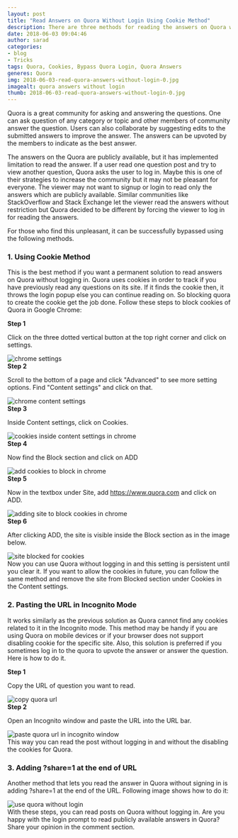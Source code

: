 ```yaml
---
layout: post
title: "Read Answers on Quora Without Login Using Cookie Method"
description: There are three methods for reading the answers on Quora without needing to log in. The best method is to use the cookie method which provides the permanent solution. Let's get started with these simple steps.
date: 2018-06-03 09:04:46
author: sarad
categories:
- blog
- Tricks
tags: Quora, Cookies, Bypass Quora Login, Quora Answers
generes: Quora
img: 2018-06-03-read-quora-answers-without-login-0.jpg
imagealt: quora answers without login
thumb: 2018-06-03-read-quora-answers-without-login-0.jpg
---
```

Quora is a great community for asking and answering the questions. One can ask question of any category or topic and other members of community answer the question. Users can also collaborate by suggesting edits to the submitted answers to improve <!--more--> the answer. The answers can be upvoted by the members to indicate as the best answer.

The answers on the Quora are publicly available, but it has implemented limitation to read the answer. If a user read one question post and try to view another question, Quora asks the user to log in. Maybe this is one of their strategies to increase the community but it may not be pleasant for everyone. The viewer may not want to signup or login to read only the answers which are publicly available. Similar communities like StackOverflow and Stack Exchange let the viewer read the answers without restriction but Quora decided to be different by forcing the viewer to log in for reading the answers.

For those who find this unpleasant, it can be successfully bypassed using the following methods.

### 1. Using Cookie Method
This is the best method if you want a permanent solution to read answers on Quora without logging in. Quora uses cookies in order to track if you have previously read any questions on its site. If it finds the cookie then, it throws the login popup else you can continue reading on. So blocking quora to create the cookie get the job done. Follow these steps to block cookies of Quora in Google Chrome:

<b>Step 1</b>

Click on the three dotted vertical button at the top right corner and click on settings.
<br>

<img src="/assets/img/blog/2018-06-03-read-quora-answers-without-login-9.jpg" alt="chrome settings">

<br>
<b>Step 2</b>

Scroll to the bottom of a page and click "Advanced" to see more setting options. Find "Content settings" and click on that.
<br>

<img src="/assets/img/blog/2018-06-03-read-quora-answers-without-login-5.jpg" alt="chrome content settings">

<br>
<b>Step 3</b>

Inside Content settings, click on Cookies.
<br>

<img src="/assets/img/blog/2018-06-03-read-quora-answers-without-login-6.jpg" alt="cookies inside content settings in chrome">

<br>
<b>Step 4</b>

Now find the Block section and click on ADD
<br>

<img src="/assets/img/blog/2018-06-03-read-quora-answers-without-login-4.jpg" alt="add cookies to block in chrome">

<br>
<b>Step 5</b>

Now in the textbox under Site, add https://www.quora.com and click on ADD.
<br>

<img src="/assets/img/blog/2018-06-03-read-quora-answers-without-login-1.jpg" alt="adding site to block cookies in chrome">

<br>
<b>Step 6</b>

After clicking ADD, the site is visible inside the Block section as in the image below.
<br>

<img src="/assets/img/blog/2018-06-03-read-quora-answers-without-login-2.jpg" alt="site blocked for cookies">

<br>
Now you can use Quora without logging in and this setting is persistent until you clear it. If you want to allow the cookies in future, you can follow the same method and remove the site from Blocked section under Cookies in the Content settings.

### 2. Pasting the URL in Incognito Mode
It works similarly as the previous solution as Quora cannot find any cookies related to it in the Incognito mode. This method may be handy if you are using Quora on mobile devices or if your browser does not support disabling cookie for the specific site. Also, this solution is preferred if you sometimes log in to the quora to upvote the answer or answer the question. Here is how to do it.

<b>Step 1</b>

Copy the URL of question you want to read.
<br>

<img src="/assets/img/blog/2018-06-03-read-quora-answers-without-login-7.jpg" alt="copy quora url">

<br>
<b>Step 2</b>

Open an Incognito window and paste the URL into the URL bar.
<br>

<img src="/assets/img/blog/2018-06-03-read-quora-answers-without-login-8.jpg" alt="paste quora url in incognito window">

<br>
This way you can read the post without logging in and without the disabling the cookies for Quora.

### 3. Adding ?share=1 at the end of URL
Another method that lets you read the answer in Quora without signing in is adding ?share=1 at the end of the URL. Following image shows how to do it:
<br>

<img src="/assets/img/blog/2018-06-03-read-quora-answers-without-login-3.jpg" alt="use quora without login">

<br>
With these steps, you can read posts on Quora without logging in. Are you happy with the login prompt to read publicly available answers in Quora? Share your opinion in the comment section.